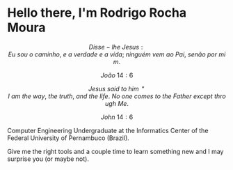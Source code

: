 # Hello there, I'm Rodrigo Rocha Moura

$$ Disse-lhe \ Jesus: Eu\  sou\  o\  caminho, \ e\  a\  verdade\  e\  a\  vida;\  ninguém\  vem\  ao\  Pai,\  senão\  por\  mim. $$

$$ João\  14:6 $$

$$ Jesus\ said\ to\ him\,\ “I\ am\ the\ way,\ the\ truth,\ and\ the\ life.\ No\ one\ comes\ to\ the\ Father\ except\ through\ Me. $$

$$ John\  14:6 $$

Computer Engineering Undergraduate at the Informatics Center of the Federal University of Pernambuco (Brazil).

Give me the right tools and a couple time to learn something new and I may surprise you (or maybe not).

